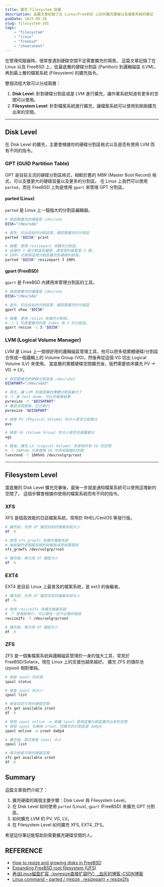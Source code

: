 ```yaml
---
title: 擴充 Filesystem 容量
description: 這篇文章紀錄了在 Linux/FreeBSD 上如何擴充硬碟以及檔案系統的筆記
pubDate: 2025-09-30
slug: filesystem-101
tags:
    - "filesystem"
    - "linux"
    - "freebsd"
    - "cheatsheet"
---
```


在管理伺服器時，很常會遇到硬碟空間不足需要擴充的場景。
這篇文章記錄了在 Linux 以及 FreeBSD 上，從最底層的硬碟分割區 (Partition) 到邏輯磁區 (LVM)，再到最上層的檔案系統 (Filesystem) 的擴充指令。

整個流程大致可以分成兩層：

1.  **Disk Level**: 針對硬碟分割區或是 LVM 進行擴充，讓作業系統知道有更多的空間可以使用。
2.  **Filesystem Level**: 針對檔案系統進行擴充，讓檔案系統可以使用到剛剛擴充出來的空間。

---

## Disk Level

在 Disk Level 的擴充，主要會根據你的硬碟分割區格式以及是否有使用 LVM 而有不同的指令。

### GPT (GUID Partition Table)

GPT 是目前主流的硬碟分割區格式，相較於舊的 MBR (Master Boot Record) 格式，可以支援更大的硬碟容量以及更多的分割區。
在 Linux 上我們可以使用 `parted`，而在 FreeBSD 上則是使用 `gpart` 來管理 GPT 分割區。

#### parted (Linux)

`parted` 是 Linux 上一個強大的分割區編輯器。

```bash
# 假設要擴充的硬碟是 /dev/sda
DISK="/dev/sda"

# 首先，印出目前的分割區表，確認要擴充的分割區
parted "$DISK" print

# 接著，使用 resizepart 來擴充分割區。
# 這邊的 3 是分割區的編號，通常資料碟會是 3 號。
# 100% 代表將這個分割區擴充到硬碟的結尾。
parted "$DISK" resizepart 3 100%
```

#### gpart (FreeBSD)

`gpart` 是 FreeBSD 內建用來管理分割區的工具。

```bash
# 假設要擴充的硬碟是 /dev/sda
DISK="/dev/sda"

# 首先，印出目前的分割區表，確認要擴充的分割區
gpart show "$DISK"

# 接著，使用 resize 來擴充分割區。
# -i 3 代表要擴充的是 index 為 3 的分割區。
gpart resize -i 3 "$DISK"
```

### LVM (Logical Volume Manager)

LVM 是 Linux 上一個很好用的邏輯磁區管理工具，他可以把多個實體硬碟/分割區合併成一個邏輯上的 Volume Group (VG)，然後再從這個 VG 切出 Logical Volume (LV) 來使用。
當底層的實體硬碟空間擴充後，我們需要依序擴充 PV -> VG -> LV。

```bash
# 假設要擴充的硬碟分割區是 /dev/sda3
DISKPART="/dev/sda3"

# 首先，讓 LVM 知道底層的實體分割區變大了
# -t 是 test mode，可以先看看結果
pvresize -t "$DISKPART" 
# 確認沒問題後，正式執行
pvresize "$DISKPART"

# 檢查 PV (Physical Volume) 的大小是否已經變大
pvs

# 檢查 VG (Volume Group) 的大小是否也跟著變大
vgs

# 最後，擴充 LV (Logical Volume) 來使用所有 VG 的空間
# -l 100%VG 代表使用 VG 中所有剩餘的空間
lvextend -l 100%VG /dev/volgrp/root
```

---

## Filesystem Level

當底層的 Disk Level 擴充完畢後，最後一步就是通知檔案系統可以使用這塊新的空間了。
這個步驟會根據你使用的檔案系統而有不同的指令。

### XFS

XFS 是個高效能的日誌檔案系統，常用於 RHEL/CentOS 等發行版。

```bash
# 擴充前，先用 df 確認目前的檔案系統大小
df -h

# 使用 xfs_growfs 來擴充檔案系統
# 後面接的是檔案系統的掛載點或是裝置路徑
xfs_growfs /dev/volgrp/root

# 擴充後，再次用 df 確認大小
df -h
```

### EXT4

EXT4 是目前 Linux 上最普及的檔案系統，是 ext3 的後繼者。

```bash
# 擴充前，先用 df 確認目前的檔案系統大小
df -h

# 使用 resize2fs 來擴充檔案系統
# -f 是強制執行，可以避免一些不必要的檢查
resize2fs -f /dev/volgrp/root

# 擴充後，再次用 df 確認大小
df -h
```

### ZFS

ZFS 是一個集檔案系統與邏輯磁區管理於一身的強大工具，常見於 FreeBSD/Solaris，現在 Linux 上的支援也越來越好。
擴充 ZFS 的儲存池 (zpool) 相對單純。

```bash
# 檢查 zpool 的狀態
zpool status

# 檢查 zpool 的大小
zpool list

# 檢查目前可用的硬碟空間
zfs get available zroot
df -h

# 使用 zpool online -e 來讓 zpool 使用底層分割區擴充出來的空間
# 假設 zpool 名稱為 zroot，而擴充的分割區是 da0p4
zpool online -e zroot da0p4

# 擴充後，再次檢查 zpool 大小
zpool list

# 再次檢查可用的硬碟空間
zfs get available zroot
df -h
```

## Summary

這篇文章我們介紹了：

1.  擴充硬碟的兩個主要步驟：Disk Level 與 Filesystem Level。
2.  在 Disk Level 如何使用 `parted` (Linux), `gpart` (FreeBSD) 來擴充 GPT 分割區。
3.  如何擴充 LVM 的 PV, VG, LV。
4.  在 Filesystem Level 如何擴充 XFS, EXT4, ZFS。

希望這份筆記能幫助到需要擴充硬碟空間的人。

## REFERENCE

- [How to resize and growing disks in FreeBSD](https://unixcop.com/how-to-resize-and-growing-disks-in-freebsd/)
- [Expanding FreeBSD root filesystem (UFS)](https://fluca1978.github.io/2021/02/11/FreeBSDExpandingRootFilesystem.html)
- [再谈Linux磁盘扩容（pvresize直接扩容PV）_血灰的博客-CSDN博客](https://blog.csdn.net/weixin_43939767/article/details/124660694)
- [Linux command – parted / (resize , resizepart) + resize2fs](https://benjr.tw/94843)
